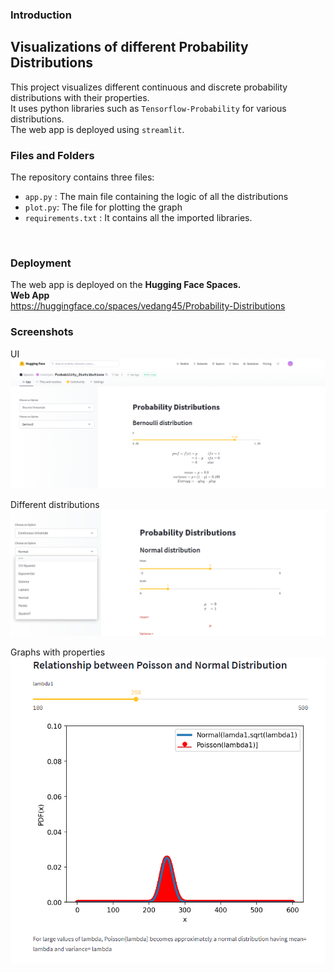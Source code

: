 ### Introduction
## Visualizations of different Probability Distributions 

This project visualizes different continuous and discrete probability distributions with their properties.
<br>
It uses python libraries such as `Tensorflow-Probability` for various distributions. 
<br>The web app is deployed using `streamlit`.

### Files and Folders
The repository contains three files:    
* `app.py` : The main file containing the logic of all the distributions
* `plot.py`: The file for plotting the graph
* `requirements.txt` : It contains all the imported libraries.
<br>
  
### Deployment
The web app is deployed on the **Hugging Face Spaces.**
<br>
**Web App** <br>
https://huggingface.co/spaces/vedang45/Probability-Distributions

### Screenshots

UI
![img_3.png](img_3.png)

Different distributions
![img_1.png](img_1.png)

Graphs with properties
![img_2.png](img_2.png)

